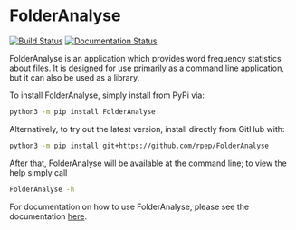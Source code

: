 # FolderAnalyse

[![Build Status](https://travis-ci.com/rpep/folder-analyse.svg?branch=master)](https://travis-ci.com/rpep/folder-analyse)
[![Documentation Status](https://readthedocs.org/projects/folderanalyse/badge/?version=latest)](https://folderanalyse.readthedocs.io/en/latest/?badge=latest)

FolderAnalyse is an application which provides word frequency statistics about files.
It is designed for use primarily as a command line application, but it can also be 
used as a library.

To install FolderAnalyse, simply install from PyPi via:

```bash
python3 -m pip install FolderAnalyse
```

Alternatively, to try out the latest version, install directly from GitHub with:

```bash
python3 -m pip install git+https://github.com/rpep/FolderAnalyse
```

After that, FolderAnalyse will be available at the command line; to view the help
simply call

```bash
FolderAnalyse -h
```

For documentation on how to use FolderAnalyse, please see the documentation
[here](https://folderanalyse.readthedocs.io/en/latest/).
